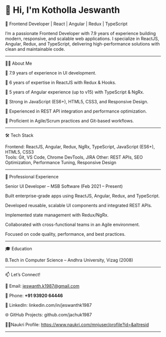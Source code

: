 # 👋 Hi, I'm Kotholla Jeswanth 

🚀 Frontend Developer | React | Angular | Redux | TypeScript 

I’m a passionate Frontend Developer with 7.9 years of experience building modern, responsive, and scalable web applications. 
I specialize in ReactJS, Angular, Redux, and TypeScript, delivering high-performance solutions with clean and maintainable code. 

---

🧑‍💻 About Me 

🔹 7.9 years of experience in UI development. 

🔹 6 years of expertise in ReactJS with Redux & Hooks. 

🔹 5 years of Angular experience (up to v15) with TypeScript & NgRx.   

🔹 Strong in JavaScript (ES6+), HTML5, CSS3, and Responsive Design.  

🔹 Experienced in REST API integration and performance optimization. 

🔹 Proficient in Agile/Scrum practices and Git-based workflows. 

---

🛠️ Tech Stack  

Frontend: ReactJS, Angular, Redux, NgRx, TypeScript, JavaScript (ES6+), HTML5, CSS3  
Tools: Git, VS Code, Chrome DevTools, JIRA
Other: REST APIs, SEO Optimization, Performance Tuning, Responsive Design

---

💼 Professional Experience

Senior UI Developer – MSB Software (Feb 2021 – Present)

Built enterprise-grade apps using ReactJS, Angular, Redux, and TypeScript.

Developed reusable, scalable UI components and integrated REST APIs.

Implemented state management with Redux/NgRx.

Collaborated with cross-functional teams in an Agile environment.

Focused on code quality, performance, and best practices.

---

🎓 Education

B.Tech in Computer Science – Andhra University, Vizag (2008)

---

📫 Let’s Connect!

📧 Email: jeswanth.k1987@gmail.com

📱 Phone: **+91 93920 64446**  

💼 LinkedIn: linkedin.com/in/jeswanthk1987

🌐 GitHub Projects: github.com/jachuk1987

🧑‍💼Naukri Profile: https://www.naukri.com/mnjuser/profile?id=&altresid  

---
